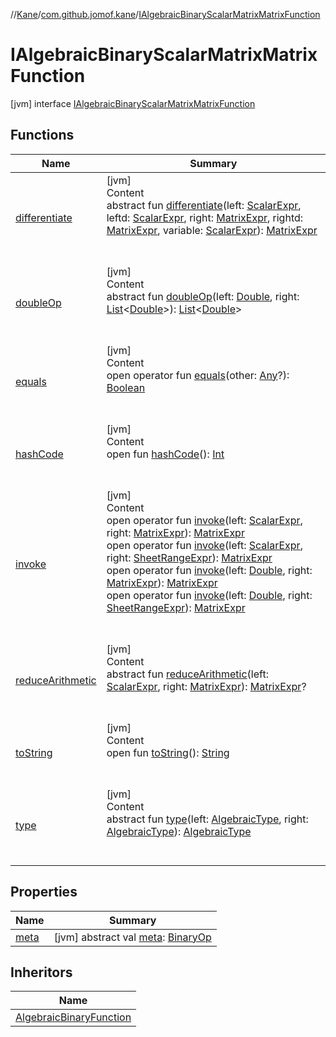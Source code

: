 //[Kane](../../index.md)/[com.github.jomof.kane](../index.md)/[IAlgebraicBinaryScalarMatrixMatrixFunction](index.md)



# IAlgebraicBinaryScalarMatrixMatrixFunction  
 [jvm] interface [IAlgebraicBinaryScalarMatrixMatrixFunction](index.md)   


## Functions  
  
|  Name|  Summary| 
|---|---|
| <a name="com.github.jomof.kane/IAlgebraicBinaryScalarMatrixMatrixFunction/differentiate/#com.github.jomof.kane.ScalarExpr#com.github.jomof.kane.ScalarExpr#com.github.jomof.kane.MatrixExpr#com.github.jomof.kane.MatrixExpr#com.github.jomof.kane.ScalarExpr/PointingToDeclaration/"></a>[differentiate](differentiate.md)| <a name="com.github.jomof.kane/IAlgebraicBinaryScalarMatrixMatrixFunction/differentiate/#com.github.jomof.kane.ScalarExpr#com.github.jomof.kane.ScalarExpr#com.github.jomof.kane.MatrixExpr#com.github.jomof.kane.MatrixExpr#com.github.jomof.kane.ScalarExpr/PointingToDeclaration/"></a>[jvm]  <br>Content  <br>abstract fun [differentiate](differentiate.md)(left: [ScalarExpr](../-scalar-expr/index.md), leftd: [ScalarExpr](../-scalar-expr/index.md), right: [MatrixExpr](../-matrix-expr/index.md), rightd: [MatrixExpr](../-matrix-expr/index.md), variable: [ScalarExpr](../-scalar-expr/index.md)): [MatrixExpr](../-matrix-expr/index.md)  <br><br><br>
| <a name="com.github.jomof.kane/IAlgebraicBinaryScalarMatrixMatrixFunction/doubleOp/#kotlin.Double#kotlin.collections.List[kotlin.Double]/PointingToDeclaration/"></a>[doubleOp](double-op.md)| <a name="com.github.jomof.kane/IAlgebraicBinaryScalarMatrixMatrixFunction/doubleOp/#kotlin.Double#kotlin.collections.List[kotlin.Double]/PointingToDeclaration/"></a>[jvm]  <br>Content  <br>abstract fun [doubleOp](double-op.md)(left: [Double](https://kotlinlang.org/api/latest/jvm/stdlib/kotlin/-double/index.html), right: [List](https://kotlinlang.org/api/latest/jvm/stdlib/kotlin.collections/-list/index.html)<[Double](https://kotlinlang.org/api/latest/jvm/stdlib/kotlin/-double/index.html)>): [List](https://kotlinlang.org/api/latest/jvm/stdlib/kotlin.collections/-list/index.html)<[Double](https://kotlinlang.org/api/latest/jvm/stdlib/kotlin/-double/index.html)>  <br><br><br>
| <a name="kotlin/Any/equals/#kotlin.Any?/PointingToDeclaration/"></a>[equals](../../com.github.jomof.kane.impl.visitor/-difference-visitor/index.md#%5Bkotlin%2FAny%2Fequals%2F%23kotlin.Any%3F%2FPointingToDeclaration%2F%5D%2FFunctions%2F-1671738535)| <a name="kotlin/Any/equals/#kotlin.Any?/PointingToDeclaration/"></a>[jvm]  <br>Content  <br>open operator fun [equals](../../com.github.jomof.kane.impl.visitor/-difference-visitor/index.md#%5Bkotlin%2FAny%2Fequals%2F%23kotlin.Any%3F%2FPointingToDeclaration%2F%5D%2FFunctions%2F-1671738535)(other: [Any](https://kotlinlang.org/api/latest/jvm/stdlib/kotlin/-any/index.html)?): [Boolean](https://kotlinlang.org/api/latest/jvm/stdlib/kotlin/-boolean/index.html)  <br><br><br>
| <a name="kotlin/Any/hashCode/#/PointingToDeclaration/"></a>[hashCode](../../com.github.jomof.kane.impl.visitor/-difference-visitor/index.md#%5Bkotlin%2FAny%2FhashCode%2F%23%2FPointingToDeclaration%2F%5D%2FFunctions%2F-1671738535)| <a name="kotlin/Any/hashCode/#/PointingToDeclaration/"></a>[jvm]  <br>Content  <br>open fun [hashCode](../../com.github.jomof.kane.impl.visitor/-difference-visitor/index.md#%5Bkotlin%2FAny%2FhashCode%2F%23%2FPointingToDeclaration%2F%5D%2FFunctions%2F-1671738535)(): [Int](https://kotlinlang.org/api/latest/jvm/stdlib/kotlin/-int/index.html)  <br><br><br>
| <a name="com.github.jomof.kane/IAlgebraicBinaryScalarMatrixMatrixFunction/invoke/#com.github.jomof.kane.ScalarExpr#com.github.jomof.kane.MatrixExpr/PointingToDeclaration/"></a>[invoke](invoke.md)| <a name="com.github.jomof.kane/IAlgebraicBinaryScalarMatrixMatrixFunction/invoke/#com.github.jomof.kane.ScalarExpr#com.github.jomof.kane.MatrixExpr/PointingToDeclaration/"></a>[jvm]  <br>Content  <br>open operator fun [invoke](invoke.md)(left: [ScalarExpr](../-scalar-expr/index.md), right: [MatrixExpr](../-matrix-expr/index.md)): [MatrixExpr](../-matrix-expr/index.md)  <br>open operator fun [invoke](invoke.md)(left: [ScalarExpr](../-scalar-expr/index.md), right: [SheetRangeExpr](../../com.github.jomof.kane.impl.sheet/-sheet-range-expr/index.md)): [MatrixExpr](../-matrix-expr/index.md)  <br>open operator fun [invoke](invoke.md)(left: [Double](https://kotlinlang.org/api/latest/jvm/stdlib/kotlin/-double/index.html), right: [MatrixExpr](../-matrix-expr/index.md)): [MatrixExpr](../-matrix-expr/index.md)  <br>open operator fun [invoke](invoke.md)(left: [Double](https://kotlinlang.org/api/latest/jvm/stdlib/kotlin/-double/index.html), right: [SheetRangeExpr](../../com.github.jomof.kane.impl.sheet/-sheet-range-expr/index.md)): [MatrixExpr](../-matrix-expr/index.md)  <br><br><br>
| <a name="com.github.jomof.kane/IAlgebraicBinaryScalarMatrixMatrixFunction/reduceArithmetic/#com.github.jomof.kane.ScalarExpr#com.github.jomof.kane.MatrixExpr/PointingToDeclaration/"></a>[reduceArithmetic](reduce-arithmetic.md)| <a name="com.github.jomof.kane/IAlgebraicBinaryScalarMatrixMatrixFunction/reduceArithmetic/#com.github.jomof.kane.ScalarExpr#com.github.jomof.kane.MatrixExpr/PointingToDeclaration/"></a>[jvm]  <br>Content  <br>abstract fun [reduceArithmetic](reduce-arithmetic.md)(left: [ScalarExpr](../-scalar-expr/index.md), right: [MatrixExpr](../-matrix-expr/index.md)): [MatrixExpr](../-matrix-expr/index.md)?  <br><br><br>
| <a name="kotlin/Any/toString/#/PointingToDeclaration/"></a>[toString](../../com.github.jomof.kane.impl.visitor/-difference-visitor/index.md#%5Bkotlin%2FAny%2FtoString%2F%23%2FPointingToDeclaration%2F%5D%2FFunctions%2F-1671738535)| <a name="kotlin/Any/toString/#/PointingToDeclaration/"></a>[jvm]  <br>Content  <br>open fun [toString](../../com.github.jomof.kane.impl.visitor/-difference-visitor/index.md#%5Bkotlin%2FAny%2FtoString%2F%23%2FPointingToDeclaration%2F%5D%2FFunctions%2F-1671738535)(): [String](https://kotlinlang.org/api/latest/jvm/stdlib/kotlin/-string/index.html)  <br><br><br>
| <a name="com.github.jomof.kane/IAlgebraicBinaryScalarMatrixMatrixFunction/type/#com.github.jomof.kane.impl.types.AlgebraicType#com.github.jomof.kane.impl.types.AlgebraicType/PointingToDeclaration/"></a>[type](type.md)| <a name="com.github.jomof.kane/IAlgebraicBinaryScalarMatrixMatrixFunction/type/#com.github.jomof.kane.impl.types.AlgebraicType#com.github.jomof.kane.impl.types.AlgebraicType/PointingToDeclaration/"></a>[jvm]  <br>Content  <br>abstract fun [type](type.md)(left: [AlgebraicType](../../com.github.jomof.kane.impl.types/-algebraic-type/index.md), right: [AlgebraicType](../../com.github.jomof.kane.impl.types/-algebraic-type/index.md)): [AlgebraicType](../../com.github.jomof.kane.impl.types/-algebraic-type/index.md)  <br><br><br>


## Properties  
  
|  Name|  Summary| 
|---|---|
| <a name="com.github.jomof.kane/IAlgebraicBinaryScalarMatrixMatrixFunction/meta/#/PointingToDeclaration/"></a>[meta](meta.md)| <a name="com.github.jomof.kane/IAlgebraicBinaryScalarMatrixMatrixFunction/meta/#/PointingToDeclaration/"></a> [jvm] abstract val [meta](meta.md): [BinaryOp](../../com.github.jomof.kane.impl/-binary-op/index.md)   <br>


## Inheritors  
  
|  Name| 
|---|
| <a name="com.github.jomof.kane.impl.functions/AlgebraicBinaryFunction///PointingToDeclaration/"></a>[AlgebraicBinaryFunction](../../com.github.jomof.kane.impl.functions/-algebraic-binary-function/index.md)

